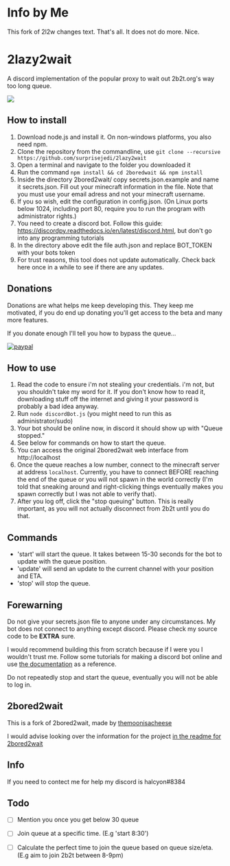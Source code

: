 # Info by Me
This fork of 2l2w changes text. That's all. It does not do more. Nice.
# 2lazy2wait
A discord implementation of the popular proxy to wait out 2b2t.org's way too long queue.

![](https://i.imgur.com/65dvy5o.jpg) 

## How to install
1. Download node.js and install it. On non-windows platforms, you also need npm.
2. Clone the repository from the commandline, use `git clone --recursive https://github.com/surprisejedi/2lazy2wait`
3. Open a terminal and navigate to the folder you downloaded it
4. Run the command `npm install && cd 2boredwait && npm install`
7. Inside the directory 2bored2wait/ copy secrets.json.example and name it secrets.json. Fill out your minecraft information in the file. Note that you must use your email adress and not your minecraft username.
8. If you so wish, edit the configuration in config.json. (On Linux ports below 1024, including port 80, require you to run the program with administrator rights.)
9. You need to create a discord bot. Follow this guide: https://discordpy.readthedocs.io/en/latest/discord.html, but don't go into any programming tutorials
10. In the directory above edit the file auth.json and replace BOT_TOKEN with your bots token
11. For trust reasons, this tool does not update automatically. Check back here once in a while to see if there are any updates.

## Donations

Donations are what helps me keep developing this. They keep me motivated, if you do end up donating you'll get access to the beta and many more features.

If you donate enough I'll tell you how to bypass the queue...

[![paypal](https://www.paypalobjects.com/en_US/i/btn/btn_donateCC_LG.gif)](https://www.paypal.me/sjedi2lazy)

## How to use
1. Read the code to ensure i'm not stealing your credentials. i'm not, but you shouldn't take my word for it. If you don't know how to read it, downloading stuff off the internet and giving it your password is probably a bad idea anyway.
2. Run `node discordBot.js` (you might need to run this as administrator/sudo)
3. Your bot should be online now, in discord it should show up with "Queue stopped."
4. See below for commands on how to start the queue.
5. You can access the original 2bored2wait web interface from http://localhost
6. Once the queue reaches a low number, connect to the minecraft server at address `localhost`. Currently, you have to connect BEFORE reaching the end of the queue or you will not spawn in the world correctly (I'm told that sneaking around and right-clicking things eventually makes you spawn correctly but I was not able to verify that).
7. After you log off, click the "stop queuing" button. This is really important, as you will not actually disconnect from 2b2t until you do that.

## Commands
- 'start' will start the queue. It takes between 15-30 seconds for the bot to update with the queue position.
- 'update' will send an update to the current channel with your position and ETA.
- 'stop' will stop the queue.

## Forewarning
Do not give your secrets.json file to anyone under any circumstances.
My bot does not connect to anything except discord. Please check my source
code to be **EXTRA** sure.

I would recommend building this from scratch because if I were you I wouldn't trust me. Follow some tutorials for making a discord bot online and use [the documentation](https://github.com/themoonisacheese/2bored2wait/blob/master/API%20documentation.md) as a reference.

Do not repeatedly stop and start the queue, eventually you will not be able to log in.

## 2bored2wait
This is a fork of 2bored2wait, made by [themoonisacheese](https://github.com/themoonisacheese)

I would advise looking over the information for the project [in the readme for 2bored2wait](https://github.com/themoonisacheese/2bored2wait/blob/master/README.md)

## Info
If you need to contect me for help my discord is 
halcyon#8384

## Todo
- [ ] Mention you once you get below 30 queue

- [ ] Join queue at a specific time. (E.g 'start 8:30')

- [ ] Calculate the perfect time to join the queue based on queue size/eta. (E.g aim to join 2b2t between 8-9pm)
